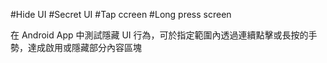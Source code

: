 #Hide UI #Secret UI #Tap ccreen #Long press screen

在 Android App 中測試隱藏 UI 行為，可於指定範圍內透過連續點擊或長按的手勢，達成啟用或隱藏部分內容區塊